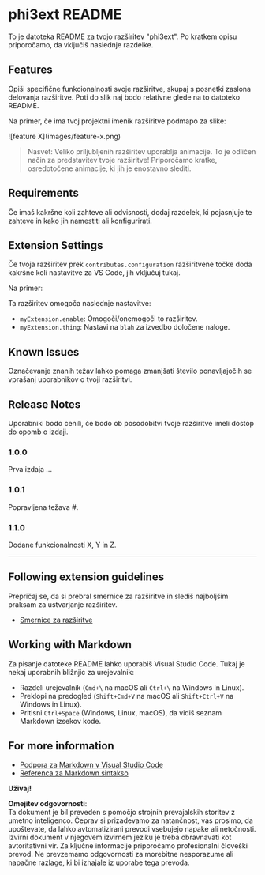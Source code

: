# phi3ext README

To je datoteka README za tvojo razširitev "phi3ext". Po kratkem opisu priporočamo, da vključiš naslednje razdelke.

## Features

Opiši specifične funkcionalnosti svoje razširitve, skupaj s posnetki zaslona delovanja razširitve. Poti do slik naj bodo relativne glede na to datoteko README.

Na primer, če ima tvoj projektni imenik razširitve podmapo za slike:

\!\[feature X\]\(images/feature-x.png\)

> Nasvet: Veliko priljubljenih razširitev uporablja animacije. To je odličen način za predstavitev tvoje razširitve! Priporočamo kratke, osredotočene animacije, ki jih je enostavno slediti.

## Requirements

Če imaš kakršne koli zahteve ali odvisnosti, dodaj razdelek, ki pojasnjuje te zahteve in kako jih namestiti ali konfigurirati.

## Extension Settings

Če tvoja razširitev prek `contributes.configuration` razširitvene točke doda kakršne koli nastavitve za VS Code, jih vključuj tukaj.

Na primer:

Ta razširitev omogoča naslednje nastavitve:

* `myExtension.enable`: Omogoči/onemogoči to razširitev.
* `myExtension.thing`: Nastavi na `blah` za izvedbo določene naloge.

## Known Issues

Označevanje znanih težav lahko pomaga zmanjšati število ponavljajočih se vprašanj uporabnikov o tvoji razširitvi.

## Release Notes

Uporabniki bodo cenili, če bodo ob posodobitvi tvoje razširitve imeli dostop do opomb o izdaji.

### 1.0.0

Prva izdaja ...

### 1.0.1

Popravljena težava #.

### 1.1.0

Dodane funkcionalnosti X, Y in Z.

---

## Following extension guidelines

Prepričaj se, da si prebral smernice za razširitve in slediš najboljšim praksam za ustvarjanje razširitev.

* [Smernice za razširitve](https://code.visualstudio.com/api/references/extension-guidelines?WT.mc_id=aiml-137032-kinfeylo)

## Working with Markdown

Za pisanje datoteke README lahko uporabiš Visual Studio Code. Tukaj je nekaj uporabnih bližnjic za urejevalnik:

* Razdeli urejevalnik (`Cmd+\` na macOS ali `Ctrl+\` na Windows in Linux).
* Preklopi na predogled (`Shift+Cmd+V` na macOS ali `Shift+Ctrl+V` na Windows in Linux).
* Pritisni `Ctrl+Space` (Windows, Linux, macOS), da vidiš seznam Markdown izsekov kode.

## For more information

* [Podpora za Markdown v Visual Studio Code](http://code.visualstudio.com/docs/languages/markdown?WT.mc_id=aiml-137032-kinfeylo)
* [Referenca za Markdown sintakso](https://help.github.com/articles/markdown-basics/)

**Uživaj!**

**Omejitev odgovornosti**:  
Ta dokument je bil preveden s pomočjo strojnih prevajalskih storitev z umetno inteligenco. Čeprav si prizadevamo za natančnost, vas prosimo, da upoštevate, da lahko avtomatizirani prevodi vsebujejo napake ali netočnosti. Izvirni dokument v njegovem izvirnem jeziku je treba obravnavati kot avtoritativni vir. Za ključne informacije priporočamo profesionalni človeški prevod. Ne prevzemamo odgovornosti za morebitne nesporazume ali napačne razlage, ki bi izhajale iz uporabe tega prevoda.